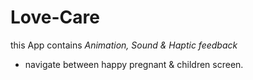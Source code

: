 # Love-Care
this App contains *Animation, Sound & Haptic feedback*
- navigate between happy pregnant & children screen.
